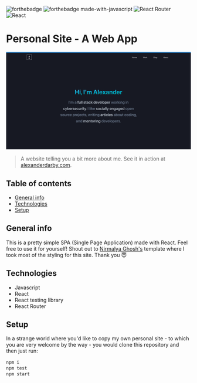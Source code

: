 ![forthebadge](https://forthebadge.com/images/badges/cc-0.svg)
![forthebadge made-with-javascript](https://forthebadge.com/images/badges/made-with-javascript.svg)
![React Router](https://img.shields.io/badge/React_Router-CA4245?style=for-the-badge&logo=react-router&logoColor=white)
![React](https://img.shields.io/badge/react-%2320232a.svg?style=for-the-badge&logo=react&logoColor=%2361DAFB)

# Personal Site - A Web App


![Home](.img/home.png)

> A website telling you a bit more about me. See it in action at
> [alexanderdarby.com](https://www.alexanderdarby.com).

## Table of contents

- [General info](#general-info)
- [Technologies](#technologies)
- [Setup](#setup)

## General info

This is a pretty simple SPA (Single Page Application) made with React. Feel free to use it for yourself! Shout out
to [Nirmalya Ghosh's](https://github.com/ghoshnirmalya/nirmalyaghosh.com) template where I took most of the styling
for this site. Thank you :innocent:

## Technologies

- Javascript
- React
- React testing library
- React Router

## Setup

In a strange world where you'd like to copy my own personal site - to which you are very welcome by the way - you would clone this repository and then just run:

```
npm i
npm test
npm start
```
